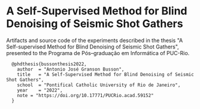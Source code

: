 # A Self-Supervised Method for Blind Denoising of Seismic Shot Gathers

Artifacts and source code of the experiments described in the thesis "A Self-supervised Method for Blind Denoising
of Seismic Shot Gathers",  presented to the Programa de Pós–graduação em Informática of PUC-Rio.

```
  @phdthesis{bussonthesis2022,
    author  = "Antonio José Granson Busson",
    title   = "A Self-Supervised Method for Blind Denoising of Seismic Shot Gathers",
    school  = "Pontifical Catholic University of Rio de Janeiro",
    year    = "2022",
    note = "https://doi.org/10.17771/PUCRio.acad.59152"
  }
```

